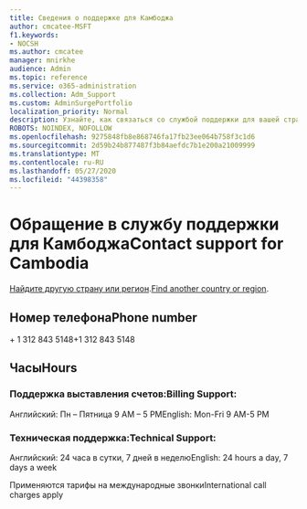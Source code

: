 ```yaml
---
title: Сведения о поддержке для Камбоджа
author: cmcatee-MSFT
f1.keywords:
- NOCSH
ms.author: cmcatee
manager: mnirkhe
audience: Admin
ms.topic: reference
ms.service: o365-administration
ms.collection: Adm_Support
ms.custom: AdminSurgePortfolio
localization_priority: Normal
description: Узнайте, как связаться со службой поддержки для вашей страны или региона.
ROBOTS: NOINDEX, NOFOLLOW
ms.openlocfilehash: 9275848fb8e868746fa17fb23ee064b758f3c1d6
ms.sourcegitcommit: 2d59b24b877487f3b84aefdc7b1e200a21009999
ms.translationtype: MT
ms.contentlocale: ru-RU
ms.lasthandoff: 05/27/2020
ms.locfileid: "44398358"
---
```

# <a name="contact-support-for-cambodia"></a><span data-ttu-id="beffb-103">Обращение в службу поддержки для Камбоджа</span><span class="sxs-lookup"><span data-stu-id="beffb-103">Contact support for Cambodia</span></span>

<span data-ttu-id="beffb-104">[Найдите другую страну или регион](../contact-support-for-business-products.md).</span><span class="sxs-lookup"><span data-stu-id="beffb-104">[Find another country or region](../contact-support-for-business-products.md).</span></span>

## <a name="phone-number"></a><span data-ttu-id="beffb-105">Номер телефона</span><span class="sxs-lookup"><span data-stu-id="beffb-105">Phone number</span></span>
<span data-ttu-id="beffb-106">+ 1 312 843 5148</span><span class="sxs-lookup"><span data-stu-id="beffb-106">+1 312 843 5148</span></span>

## <a name="hours"></a><span data-ttu-id="beffb-107">Часы</span><span class="sxs-lookup"><span data-stu-id="beffb-107">Hours</span></span>
### <a name="billing-support"></a><span data-ttu-id="beffb-108">Поддержка выставления счетов:</span><span class="sxs-lookup"><span data-stu-id="beffb-108">Billing Support:</span></span>

<span data-ttu-id="beffb-109">Английский: Пн – Пятница 9 AM – 5 PM</span><span class="sxs-lookup"><span data-stu-id="beffb-109">English: Mon-Fri 9 AM-5 PM</span></span>

### <a name="technical-support"></a><span data-ttu-id="beffb-110">Техническая поддержка:</span><span class="sxs-lookup"><span data-stu-id="beffb-110">Technical Support:</span></span>

<span data-ttu-id="beffb-111">Английский: 24 часа в сутки, 7 дней в неделю</span><span class="sxs-lookup"><span data-stu-id="beffb-111">English: 24 hours a day, 7 days a week</span></span>

<span data-ttu-id="beffb-112">Применяются тарифы на международные звонки</span><span class="sxs-lookup"><span data-stu-id="beffb-112">International call charges apply</span></span>
